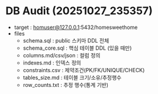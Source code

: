 # DB Audit (20251027_235357)

- target : homuser@127.0.0.1:5432/homesweethome
- files
  - schema.sql             : public 스키마 DDL 전체
  - schema_core.sql        : 핵심 테이블 DDL (있을 때만)
  - columns.md/csv/json    : 컬럼 정의
  - indexes.md             : 인덱스 정의
  - constraints.csv        : 제약조건(PK/FK/UNIQUE/CHECK)
  - tables_size.md         : 테이블 크기/소유/추정행수
  - row_counts.txt         : 추정 행수(통계 기반)

